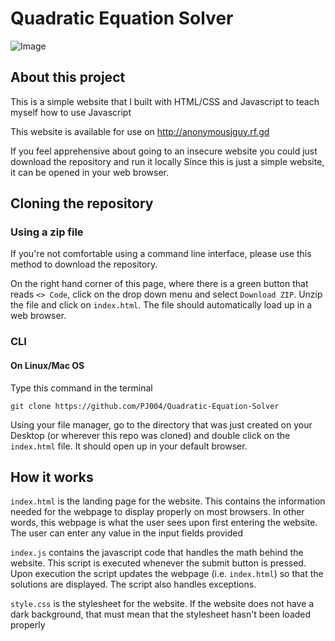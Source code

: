 # Quadratic Equation Solver
![Image](https://github.com/PJ004/Quadratic-Equation-Solver/assets/123962697/0be5aefa-ffc6-46ba-b775-c8158a719700)

## About this project
This is a simple website that I built with HTML/CSS and Javascript to teach myself how to use Javascript

This website is available for use on http://anonymousjguy.rf.gd

If you feel apprehensive about going to an insecure website you could just download the repository and run it locally
Since this is just a simple website, it can be opened in your web browser.

## Cloning the repository

### Using a zip file
If you're not comfortable using a command line interface, please use this method to download the repository.

On the right hand corner of this page, where there is a green button that reads `<> Code`, click on the drop down menu and select `Download ZIP`.
Unzip the file and click on `index.html`. The file should automatically load up in a web browser.

### CLI

#### On Linux/Mac OS
Type this command in the terminal

`git clone https://github.com/PJ004/Quadratic-Equation-Solver`

Using your file manager, go to the directory that was just created on your Desktop (or wherever this repo was cloned) and double click on the `index.html` file.
It should open up in your default browser.

## How it works
`index.html` is the landing page for the website. This contains the information needed for the webpage to display properly on most browsers.
In other words, this webpage is what the user sees upon first entering the website. The user can enter any value in the input fields provided

`index.js` contains the javascript code that handles the math behind the website. This script is executed whenever the submit button is pressed.
Upon execution the script updates the webpage (i.e. `index.html`) so that the solutions are displayed. The script also handles exceptions.

`style.css` is the stylesheet for the website. If the website does not have a dark background, that must mean that the stylesheet hasn't been loaded properly
